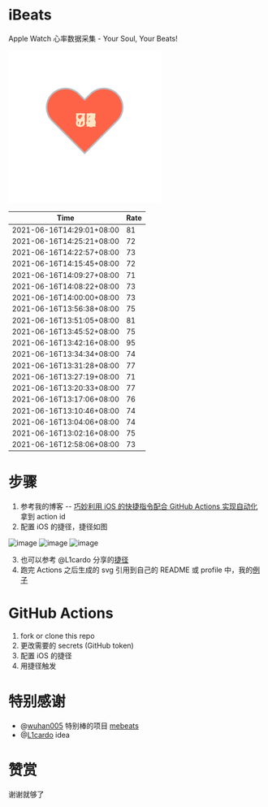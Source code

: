 # iBeats
Apple Watch 心率数据采集 - Your Soul, Your Beats!

![](./files/heart.svg)

<!--START_SECTION:my_heart_rate-->
| Time | Rate | 
 | ---- | ---- | 
| 2021-06-16T14:29:01+08:00 | 81 |
| 2021-06-16T14:25:21+08:00 | 72 |
| 2021-06-16T14:22:57+08:00 | 73 |
| 2021-06-16T14:15:45+08:00 | 72 |
| 2021-06-16T14:09:27+08:00 | 71 |
| 2021-06-16T14:08:22+08:00 | 73 |
| 2021-06-16T14:00:00+08:00 | 73 |
| 2021-06-16T13:56:38+08:00 | 75 |
| 2021-06-16T13:51:05+08:00 | 81 |
| 2021-06-16T13:45:52+08:00 | 75 |
| 2021-06-16T13:42:16+08:00 | 95 |
| 2021-06-16T13:34:34+08:00 | 74 |
| 2021-06-16T13:31:28+08:00 | 77 |
| 2021-06-16T13:27:19+08:00 | 71 |
| 2021-06-16T13:20:33+08:00 | 77 |
| 2021-06-16T13:17:06+08:00 | 76 |
| 2021-06-16T13:10:46+08:00 | 74 |
| 2021-06-16T13:04:06+08:00 | 74 |
| 2021-06-16T13:02:16+08:00 | 75 |
| 2021-06-16T12:58:06+08:00 | 73 |

<!--END_SECTION:my_heart_rate-->

# 步骤
1. 参考我的博客 -- [巧妙利用 iOS 的快捷指令配合 GitHub Actions 实现自动化](https://github.com/yihong0618/gitblog/issues/198) 拿到 action id
2. 配置 iOS 的捷径，捷径如图

![image](https://user-images.githubusercontent.com/15976103/122154218-0db0b480-ce97-11eb-93bb-5aec07c558dc.png)
![image](https://user-images.githubusercontent.com/15976103/122154236-186b4980-ce97-11eb-8e4b-70551a0391ae.png)
![image](https://user-images.githubusercontent.com/15976103/122154268-2d47dd00-ce97-11eb-902e-3acf292265a9.png)

3. 也可以参考 @L1cardo 分享的[捷径](https://www.icloud.com/shortcuts/6ab6047b459c41ad822ad6b94b1c03d4)
4. 跑完 Actions 之后生成的 svg 引用到自己的 README 或 profile 中，我的[例子](https://github.com/yihong0618) 

# GitHub Actions

1. fork or clone this repo
2. 更改需要的 secrets (GitHub token)
3. 配置 iOS 的捷径
4. 用捷径触发

# 特别感谢
- @[wuhan005](https://github.com/wuhan005) 特别棒的项目 [mebeats](https://github.com/wuhan005/mebeats)
- @[L1cardo](https://github.com/L1cardo) idea

# 赞赏
谢谢就够了
